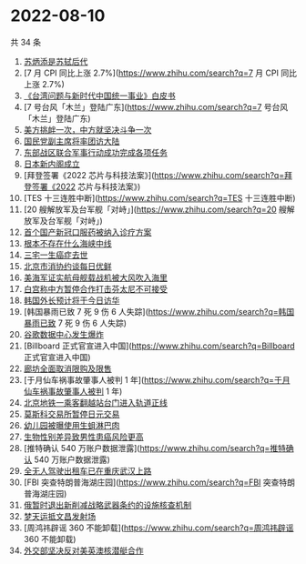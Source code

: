 # 2022-08-10

共 34 条

<!-- BEGIN -->
<!-- 最后更新时间 Wed Aug 10 2022 23:11:04 GMT+0800 (China Standard Time) -->

1. [苏炳添是苏轼后代](https://www.zhihu.com/search?q=苏炳添是苏轼后代)
1. [7 月 CPI 同比上涨 2.7%](https://www.zhihu.com/search?q=7 月 CPI 同比上涨 2.7%)
1. [《台湾问题与新时代中国统一事业》白皮书](https://www.zhihu.com/search?q=《台湾问题与新时代中国统一事业》白皮书)
1. [7 号台风「木兰」登陆广东](https://www.zhihu.com/search?q=7 号台风「木兰」登陆广东)
1. [美方挑衅一次，中方就坚决斗争一次](https://www.zhihu.com/search?q=美方挑衅一次，中方就坚决斗争一次)
1. [国民党副主席将率团访大陆](https://www.zhihu.com/search?q=国民党副主席将率团访大陆)
1. [东部战区联合军事行动成功完成各项任务](https://www.zhihu.com/search?q=东部战区联合军事行动成功完成各项任务)
1. [日本新内阁成立](https://www.zhihu.com/search?q=日本新内阁成立)
1. [拜登签署《2022 芯片与科技法案》](https://www.zhihu.com/search?q=拜登签署《2022 芯片与科技法案》)
1. [TES 十三连胜中断](https://www.zhihu.com/search?q=TES 十三连胜中断)
1. [20 艘解放军及台军舰「对峙」](https://www.zhihu.com/search?q=20 艘解放军及台军舰「对峙」)
1. [首个国产新冠口服药被纳入诊疗方案](https://www.zhihu.com/search?q=首个国产新冠口服药被纳入诊疗方案)
1. [根本不存在什么海峡中线](https://www.zhihu.com/search?q=根本不存在什么海峡中线)
1. [三宅一生癌症去世](https://www.zhihu.com/search?q=三宅一生癌症去世)
1. [北京市消协约谈每日优鲜](https://www.zhihu.com/search?q=北京市消协约谈每日优鲜)
1. [美海军证实航母舰载战机被大风吹入海里](https://www.zhihu.com/search?q=美海军证实航母舰载战机被大风吹入海里)
1. [白宫称中方暂停合作打击芬太尼不可接受](https://www.zhihu.com/search?q=白宫称中方暂停合作打击芬太尼不可接受)
1. [韩国外长预计将于今日访华](https://www.zhihu.com/search?q=韩国外长预计将于今日访华)
1. [韩国暴雨已致 7 死 9 伤 6 人失踪](https://www.zhihu.com/search?q=韩国暴雨已致 7 死 9 伤 6 人失踪)
1. [谷歌数据中心发生爆炸](https://www.zhihu.com/search?q=谷歌数据中心发生爆炸)
1. [Billboard 正式官宣进入中国](https://www.zhihu.com/search?q=Billboard 正式官宣进入中国)
1. [廊坊全面取消限购及限售](https://www.zhihu.com/search?q=廊坊全面取消限购及限售)
1. [于月仙车祸事故肇事人被判 1 年](https://www.zhihu.com/search?q=于月仙车祸事故肇事人被判 1 年)
1. [北京地铁一乘客翻越站台门进入轨道正线](https://www.zhihu.com/search?q=北京地铁一乘客翻越站台门进入轨道正线)
1. [莫斯科交易所暂停日元交易](https://www.zhihu.com/search?q=莫斯科交易所暂停日元交易)
1. [幼儿园被曝使用生蛆淋巴肉](https://www.zhihu.com/search?q=幼儿园被曝使用生蛆淋巴肉)
1. [生物性别差异致男性患癌风险更高](https://www.zhihu.com/search?q=生物性别差异致男性患癌风险更高)
1. [推特确认 540 万账户数据泄露](https://www.zhihu.com/search?q=推特确认 540 万账户数据泄露)
1. [全无人驾驶出租车已在重庆武汉上路](https://www.zhihu.com/search?q=全无人驾驶出租车已在重庆武汉上路)
1. [FBI 突查特朗普海湖庄园](https://www.zhihu.com/search?q=FBI 突查特朗普海湖庄园)
1. [俄暂时退出新削减战略武器条约的设施核查机制](https://www.zhihu.com/search?q=俄暂时退出新削减战略武器条约的设施核查机制)
1. [梦天运抵文昌发射场](https://www.zhihu.com/search?q=梦天运抵文昌发射场)
1. [周鸿祎辟谣 360 不能卸载](https://www.zhihu.com/search?q=周鸿祎辟谣 360 不能卸载)
1. [外交部坚决反对美英澳核潜艇合作](https://www.zhihu.com/search?q=外交部坚决反对美英澳核潜艇合作)

<!-- END -->
